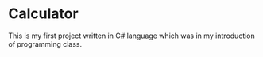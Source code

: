 # Calculator

This is my first project written in C# language which was in my introduction of programming class.
